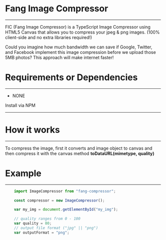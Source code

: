 # Fang Image Compressor
___
FIC (Fang Image Compressor) is a TypeScript Image Compressor using HTML5 Canvas that allows you to compress your jpeg & png images. (100% client-side and no extra libraries required!)

Could you imagine how much bandwidth we can save if Google, Twitter, and Facebook implement this image compression before we upload those 5MB photos? This approach will make internet faster!

# Requirements or Dependencies
___

* NONE

Install via NPM 
___

# How it works
___
To compress the image, first it converts and image object to canvas and then compress it with the canvas method **toDataURL(mimetype, quality)**

# Example
___

```typescript
    import ImageCompressor from "fang-compressor";
    
    const compressor = new ImageCompressor();
    
    var my_img = document.getElementById("my_img");
    
    // quality ranges from 0 - 100
    var quality = 80;
    // output file format ("jpg" || "png")
    var outputFormat = "png";
```